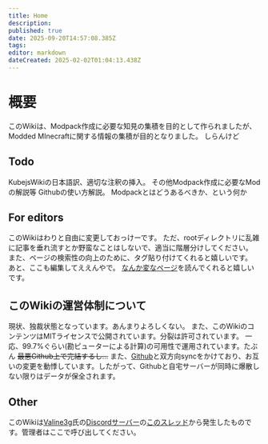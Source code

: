 ```yaml
---
title: Home
description: 
published: true
date: 2025-09-20T14:57:08.385Z
tags: 
editor: markdown
dateCreated: 2025-02-02T01:04:13.438Z
---
```


# 概要
このWikiは、Modpack作成に必要な知見の集積を目的として作られましたが、Modded MInecraftに関する情報の集積が目的となりました。
しらんけど


## Todo
KubejsWikiの日本語訳、適切な注釈の挿入。
その他Modpack作成に必要なModの解説等
Githubの使い方解説。
Modpackとはどうあるべきか、という何か

## For editors
このWikiはわりと自由に変更しておっけーです。
ただ、rootディレクトリに乱雑に記事を垂れ流すとか野蛮なことはしないで、適当に階層分けしてください。
また、ページの検索性の向上のために、タグ貼り付けてくれると嬉しいです。
あと、ここも編集してええんやで。
[なんか変なページ](/ja/wiki-editing)を読んでくれると嬉しいです。

## このWikiの運営体制について
現状、独裁状態となっています。あんまりよろしくない。
また、このWikiのコンテンツはMITライセンスで公開されています。分裂は許可されています。
一応、99.7%ぐらい(勘ピューターによる計算)の可用性で運用されています。たぶん
~~最悪Github上で完結するし...~~
また、[Github](https://github.com/nekorobi-0/minecraft_modpack_wiki)と双方向syncをかけており、お互いの変更を動悸しています。したがって、Githubと自宅サーバーが同時に爆散しない限りはデータが保全されます。

## Other
このWikiは[Valine3g](https://www.youtube.com/@valine_3g)氏の[Discordサーバー](https://discord.com/invite/xvgVv9S45e)の[このスレッド](https://discord.com/channels/1234382976641531944/1335255096552067122)から発生したものです。管理者はここで呼び出してください。

